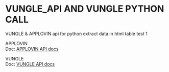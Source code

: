 # VUNGLE_API AND VUNGLE PYTHON CALL
VUNGLE & APPLOVIN api for python extract data in html table test 1

APPLOVIN  
Doc: [APPLOVIN API docs](https://a-support.applovin.com/hc/en-us/articles/115000784688-Basic-Reporting-API)

VUNGLE  
Doc:  [VUNGLE API docs](https://support.vungle.com/hc/en-us/articles/211365828-Reporting-API-2-0-for-Publishers-)
